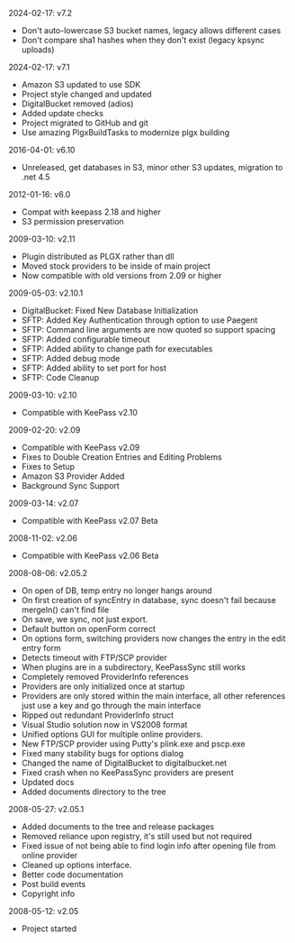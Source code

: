2024-02-17: v7.2
- Don't auto-lowercase S3 bucket names, legacy allows different cases
- Don't compare sha1 hashes when they don't exist (legacy kpsync uploads)

2024-02-17: v7.1
- Amazon S3 updated to use SDK
- Project style changed and updated
- DigitalBucket removed (adios)
- Added update checks
- Project migrated to GitHub and git
- Use amazing PlgxBuildTasks to modernize plgx building


2016-04-01: v6.10
- Unreleased, get databases in S3, minor other S3 updates, migration to .net 4.5

2012-01-16: v6.0
- Compat with keepass 2.18 and higher
- S3 permission preservation

2009-03-10: v2.11
- Plugin distributed as PLGX rather than dll
- Moved stock providers to be inside of main project
- Now compatible with old versions from 2.09 or higher


2009-05-03: v2.10.1
- DigitalBucket: Fixed New Database Initialization
- SFTP: Added Key Authentication through option to use Paegent
- SFTP: Command line arguments are now quoted so support spacing
- SFTP: Added configurable timeout
- SFTP: Added ability to change path for executables
- SFTP: Added debug mode
- SFTP: Added ability to set port for host
- SFTP: Code Cleanup


2009-03-10: v2.10
- Compatible with KeePass v2.10

2009-02-20: v2.09
- Compatible with KeePass v2.09
- Fixes to Double Creation Entries and Editing Problems
- Fixes to Setup
- Amazon S3 Provider Added
- Background Sync Support


2009-03-14: v2.07
- Compatible with KeePass v2.07 Beta

2008-11-02: v2.06
- Compatible with KeePass v2.06 Beta

2008-08-06: v2.05.2
- On open of DB, temp entry no longer hangs around
- On first creation of syncEntry in database, sync doesn't fail because mergeIn() can't find file
- On save, we sync, not just export.
- Default button on openForm correct
- On options form, switching providers now changes the entry in the edit entry form
- Detects timeout with FTP/SCP provider
- When plugins are in a subdirectory, KeePassSync still works
- Completely removed ProviderInfo references
- Providers are only initialized once at startup
- Providers are only stored within the main interface, all other references just use a key and go through the main interface
- Ripped out redundant ProviderInfo struct
- Visual Studio solution now in VS2008 format
- Unified options GUI for multiple online providers.
- New FTP/SCP provider using Putty's plink.exe and pscp.exe
- Fixed many stability bugs for options dialog
- Changed the name of DigitalBucket to digitalbucket.net
- Fixed crash when no KeePassSync providers are present
- Updated docs
- Added documents directory to the tree


2008-05-27: v2.05.1
- Added documents to the tree and release packages
- Removed reliance upon registry, it's still used but not required
- Fixed issue of not being able to find login info after opening file from online provider
- Cleaned up options interface.
- Better code documentation
- Post build events
- Copyright info

2008-05-12: v2.05
- Project started